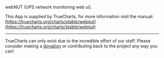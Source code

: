 webNUT (UPS network monitoring web ui).

This App is supplied by TrueCharts, for more information visit the manual: [https://truecharts.org/charts/stable/webnut](https://truecharts.org/charts/stable/webnut)

---

TrueCharts can only exist due to the incredible effort of our staff.
Please consider making a [donation](https://truecharts.org/sponsor) or contributing back to the project any way you can!

